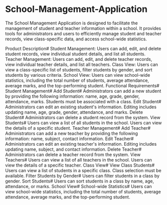 # School-Management-Application
The School Management Application is designed to facilitate the management of student and teacher information within a school. It provides tools for administrators and users to efficiently manage student and teacher records, view class-specific data, and access school-wide statistics.

Product Description#
Student Management: Users can add, edit, and delete student records, view individual student details, and list all students.
Teacher Management: Users can add, edit, and delete teacher records, view individual teacher details, and list all teachers.
Class View: Users can view a class-specific list of students, filter students by gender, and sort students by various criteria.
School View: Users can view school-wide statistics, including the total number of students, average attendance, average marks, and the top-performing student.
Functional Requirements#
Student Management#
Add Student#
Administrators can add a new student by providing the following information: name, age, grade, gender, attendance, marks.
Students must be associated with a class.
Edit Student#
Administrators can edit an existing student's information.
Editing includes updating name, age, grade, gender, attendance, and marks.
Delete Student#
Administrators can delete a student record from the system.
View Students#
Users can view a list of all students in the school.
Users can view the details of a specific student.
Teacher Management#
Add Teacher#
Administrators can add a new teacher by providing the following information: name, subject, contact information.
Edit Teacher#
Administrators can edit an existing teacher's information.
Editing includes updating name, subject, and contact information.
Delete Teacher#
Administrators can delete a teacher record from the system.
View Teachers#
Users can view a list of all teachers in the school.
Users can view the details of a specific teacher.
Class View#
View Class Students#
Users can view a list of students in a specific class.
Class selection must be available.
Filter Students by Gender#
Users can filter students in a class by gender.
Sort Students#
Users can sort students in a class by name, age, attendance, or marks.
School View#
School-wide Statistics#
Users can view school-wide statistics, including the total number of students, average attendance, average marks, and the top-performing student.
